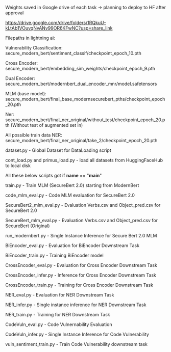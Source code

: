 Weights saved in Google drive of each task -> planning to deploy to HF after approval

https://drive.google.com/drive/folders/1RQkuU-kLtAb1VOuvqNvANv99OR6KFwNC?usp=share_link

Filepaths in lightning ai:

Vulnerability Classification: secure_modern_bert/sentiment_classif/checkpoint_epoch_10.pth

Cross Encoder: secure_modern_bert/embedding_sim_weights/checkpoint_epoch_9.pth

Dual Encoder: secure_modern_bert/modernbert_dual_encoder_mnr/model.safetensors

MLM (base model): secure_modern_bert/final_base_modernsecurebert_pths/checkpoint_epoch_20.pth

Ner: secure_modern_bert/final_ner_original/without_test/checkpoint_epoch_20.pth (Without test of augmented set in)

All possible train data NER: secure_modern_bert/final_ner_original/take_2/checkpoint_epoch_20.pth

dataset.py - Global Dataset for DataLoading script

cont_load.py and primus_load.py - load all datasets from HuggingFaceHub to local disk

All these below scripts got if __name__ == "__main__"

train.py - Train MLM (SecureBert 2.0) starting from ModernBert

code_mlm_eval.py - Code MLM evaluation for SecureBert 2.0

SecureBert2_mlm_eval.py - Evaluation Verbs.csv and Object_pred.csv for SecureBert 2.0

SecureBert_mlm_eval.py - Evaluation Verbs.csv and Object_pred.csv for SecureBert (Original)

run_modernbert.py - Single Instance Inference for Secure Bert 2.0 MLM

BiEncoder_eval.py - Evaluation for BiEncoder Downstream Task

BiEncoder_train.py - Training BiEncoder model

CrossEncoder_eval.py - Evaluation for Cross Encoder Downstream Task

CrossEncoder_infer.py - Inference for Cross Encoder Downstream Task

CrossEncoder_train.py - Training for Cross Encoder Downstream Task

NER_eval.py - Evaluation for NER Downstream Task

NER_infer.py - Single instance inference for NER Downstream Task

NER_train.py - Training for NER Downstream Task

CodeVuln_eval.py - Code Vulnernability Evaluation

CodeVuln_infer.py - Single Instance Inference for Code Vulnerability

vuln_sentiment_train.py - Train Code Vulnerability downstream task






